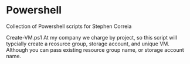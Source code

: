 # Powershell
Collection of Powershell scripts for Stephen Correia


Create-VM.ps1
At my company we charge by project, so this script will typcially create a reosurce group, storage account, and unique VM.  Although you can pass existing resource group name, or storage account name.
